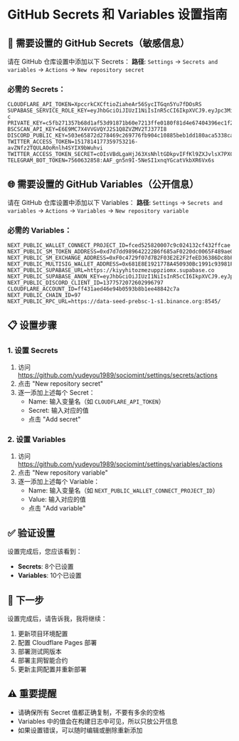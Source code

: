 # GitHub Secrets 和 Variables 设置指南

## 🔐 需要设置的 GitHub Secrets（敏感信息）

请在 GitHub 仓库设置中添加以下 Secrets：
**路径**: `Settings` → `Secrets and variables` → `Actions` → `New repository secret`

### 必需的 Secrets：
```
CLOUDFLARE_API_TOKEN=XpccrkCXCftioZiaheAr56SycITGqn5Yu7fDOsRS
SUPABASE_SERVICE_ROLE_KEY=eyJhbGciOiJIUzI1NiIsInR5cCI6IkpXVCJ9.eyJpc3MiOiJzdXBhYmFzZSIsInJlZiI6ImtpeXloaXRvem1lenVwcHppb214Iiwicm9sZSI6InNlcnZpY2Vfcm9sZSIsImlhdCI6MTc0MzY5MDg2OCwiZXhwIjoyMDU5MjY2ODY4fQ.PpStjkjA6zTgSJUrbhA7HFr3WCRokV5E7G3gC6Idr-c
PRIVATE_KEY=c5fb271357b68d1af53d91871b60e7213ffe0180f81d4e67404396ec1f22caa7
BSCSCAN_API_KEY=E6E9MC7X4VVGVQYJ2S1Q8ZVZMV2TJ377I8
DISCORD_PUBLIC_KEY=503e65872d278469c269776fb904c10885beb1dd180aca5338ca7a5664b2c9e0
TWITTER_ACCESS_TOKEN=1517814177359753216-avZNfz2TQULAOoRnlh4SYIX9bWuhvi
TWITTER_ACCESS_TOKEN_SECRET=cOIsVBdLgaHjJ63XsNhltGDkpvIFfKl9ZXJvlsX7PXCKo
TELEGRAM_BOT_TOKEN=7560632858:AAF_gn5n9I-5NeSI1xnqYGcatVkbXR6Vx6s
```

## 🌐 需要设置的 GitHub Variables（公开信息）

请在 GitHub 仓库设置中添加以下 Variables：
**路径**: `Settings` → `Secrets and variables` → `Actions` → `Variables` → `New repository variable`

### 必需的 Variables：
```
NEXT_PUBLIC_WALLET_CONNECT_PROJECT_ID=fced525820007c9c024132cf432ffcae
NEXT_PUBLIC_SM_TOKEN_ADDRESS=0xd7d7dd989642222B6f685aF0220dc0065F489ae0
NEXT_PUBLIC_SM_EXCHANGE_ADDRESS=0xF0c4729f07d7B2F03E2E2F2feED36386Dc8bFb8E
NEXT_PUBLIC_MULTISIG_WALLET_ADDRESS=0x681E8E1921778A450930Bc1991c93981FD0B1F24
NEXT_PUBLIC_SUPABASE_URL=https://kiyyhitozmezuppziomx.supabase.co
NEXT_PUBLIC_SUPABASE_ANON_KEY=eyJhbGciOiJIUzI1NiIsInR5cCI6IkpXVCJ9.eyJpc3MiOiJzdXBhYmFzZSIsInJlZiI6ImtpeXloaXRvem1lenVwcHppb214Iiwicm9sZSI6ImFub24iLCJpYXQiOjE3NDM2OTA4NjgsImV4cCI6MjA1OTI2Njg2OH0.djjofAxZdg7EeRUixmhUomMOyIDkKU0exxhkW_PtBrg
NEXT_PUBLIC_DISCORD_CLIENT_ID=1377572072602996797
CLOUDFLARE_ACCOUNT_ID=ff431aed46e94b0593b8b1ee48842c7a
NEXT_PUBLIC_CHAIN_ID=97
NEXT_PUBLIC_RPC_URL=https://data-seed-prebsc-1-s1.binance.org:8545/
```

## 📋 设置步骤

### 1. 设置 Secrets
1. 访问 https://github.com/yudeyou1989/sociomint/settings/secrets/actions
2. 点击 "New repository secret"
3. 逐一添加上述每个 Secret：
   - Name: 输入变量名（如 `CLOUDFLARE_API_TOKEN`）
   - Secret: 输入对应的值
   - 点击 "Add secret"

### 2. 设置 Variables
1. 访问 https://github.com/yudeyou1989/sociomint/settings/variables/actions
2. 点击 "New repository variable"
3. 逐一添加上述每个 Variable：
   - Name: 输入变量名（如 `NEXT_PUBLIC_WALLET_CONNECT_PROJECT_ID`）
   - Value: 输入对应的值
   - 点击 "Add variable"

## ✅ 验证设置

设置完成后，您应该看到：
- **Secrets**: 8个已设置
- **Variables**: 10个已设置

## 🚀 下一步

设置完成后，请告诉我，我将继续：
1. 更新项目环境配置
2. 配置 Cloudflare Pages 部署
3. 部署测试网版本
4. 部署主网智能合约
5. 更新主网配置并重新部署

## ⚠️ 重要提醒

- 请确保所有 Secret 值都正确复制，不要有多余的空格
- Variables 中的值会在构建日志中可见，所以只放公开信息
- 如果设置错误，可以随时编辑或删除重新添加
